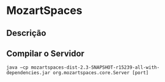 # MozartSpaces

## Descrição

## Compilar o Servidor

```
java –cp mozartspaces-dist-2.3-SNAPSHOT-r15239-all-with-dependencies.jar org.mozartspaces.core.Server [port]
```


